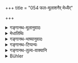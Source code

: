 +++
title = "054 फल-मूलाशनैर् मेध्यैर्"

+++

<details><summary>गङ्गानथ-मूलानुवादः</summary>

By subsisting upon sacred fruits and roots, and by eating the food of hermits, one does not obtain that reward which he does by abstaining from meat—(54).
</details>

<details><summary>मेधातिथिः</summary>

**मेध्यैर्** देवार्हैः । **मुन्यन्नानि** नीवाराद्यन्नान्य् अकृष्टपच्यजनितानि । अयम् अर्थवाद एव ॥ ५.५४ ॥
</details>

<details><summary>गङ्गानथ-भाष्यानुवादः</summary>

‘*Sacred*’—fit for Gods.

‘*Food of* *hermits*’—*i.e*., such grains as are got without cultivation; *e.g*., the *Nirāra* and the like.

This verse also is a purely commendatory exaggeration—(54)
</details>

<details><summary>गङ्गानथ-टिप्पन्यः</summary>

This verse is quoted in *Parāśaramādhava* (Ācāra, p. 719), which adds that the renouncing of meat here spoken of refers to meat other than the ‘consecrated’ and the rest that have been spoken of before.
</details>

<details><summary>गङ्गानथ-तुल्य-वाक्यानि</summary>

**(verses 5.54-55)  
**

*Viṣṇu* (51.77.78).—(Same as Manu.)
</details>

<details><summary>Bühler</summary>

054	By subsisting on pure fruit and roots, and by eating food fit for ascetics (in the forest), one does not gain (so great) a reward as by entirely avoiding (the use of) flesh.
</details>
